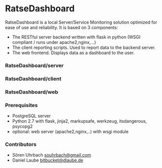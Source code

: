 # RatseDashboard #

RatseDashboard is a local Server/Service Monitoring solution optimized for ease of use and reliability. It is based on 3 components:

* The RESTful server backend written with flask in python (WSGI compliant / runs under apache2,nginx,...)
* The client reporting scripts. Used to report data to the backend server.
* The web frontend. Displays data as a dashboard to the user.

### RatseDashboard/server ###


### RatseDashboard/client ###


### RatseDashboard/web ###


### Prerequisites ###
* PostgreSQL server
* Python 2.7 with flask, jinja2, markupsafe, werkzeug, itsdangerous, psycopg2
* optional: web server (apache2,nginx,..) with wsgi module

### Contributors ###

* Sören Uhrbach <souhrbach@gmail.com>
* Daniel Laube <bitbucket@dlaube.de>